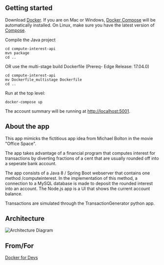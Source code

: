 
Getting started
---------------

Download [Docker](https://www.docker.com/products/overview). If you are on Mac or Windows, [Docker Compose](https://docs.docker.com/compose) will be automatically installed. On Linux, make sure you have the latest version of [Compose](https://docs.docker.com/compose/install/).

Compile the Java project
```
cd compute-interest-api
mvn package
cd ..
```
OR use the multi-stage build Dockerfile (Prereq- Edge Release: 17.04.0)
```
cd compute-interest-api
mv Dockerfile_multistage Dockerfile
cd ..
```

Run at the top level:
```
docker-compose up
```
The account summary will be running at [http://localhost:5001](http://localhost:5001).

About the app
---------------
This app mimicks the fictitious app idea from Michael Bolton in the movie "Office Space".

The app takes advantage of a financial program that computes interest for transactions by diverting fractions of a cent that are usually rounded off into a seperate bank account.

The app consists of a Java 8 / Spring Boot webserver that contains one method /computeinterest. In the implementation of this method, a connection to a MySQL database is made to deposit the rounded interest into an account. The Node.js app is a UI that shows the current account balance.

Transactions are simulated through the TransactionGenerator python app.

Architecture
---------------
![Architecture Diagram](architecture.png)

From/For
---------------
[Docker for Devs](https://youtu.be/y9IYnEDSVEc)
